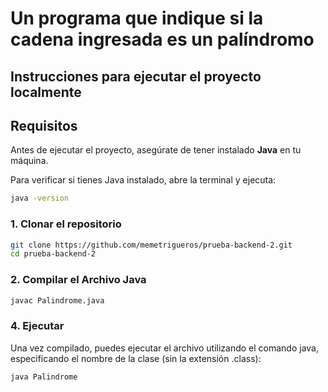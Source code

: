 # Un programa que indique si la cadena ingresada es un palíndromo

## Instrucciones para ejecutar el proyecto localmente

## Requisitos

Antes de ejecutar el proyecto, asegúrate de tener instalado **Java** en tu máquina.

Para verificar si tienes Java instalado, abre la terminal y ejecuta:

```bash
java -version
```

### 1. Clonar el repositorio

```bash
git clone https://github.com/memetrigueros/prueba-backend-2.git
cd prueba-backend-2
```

### 2. Compilar el Archivo Java

```bash
javac Palindrome.java
```

### 4. Ejecutar

Una vez compilado, puedes ejecutar el archivo utilizando el comando java, especificando el nombre de la clase (sin la extensión .class):

```bash
java Palindrome
```